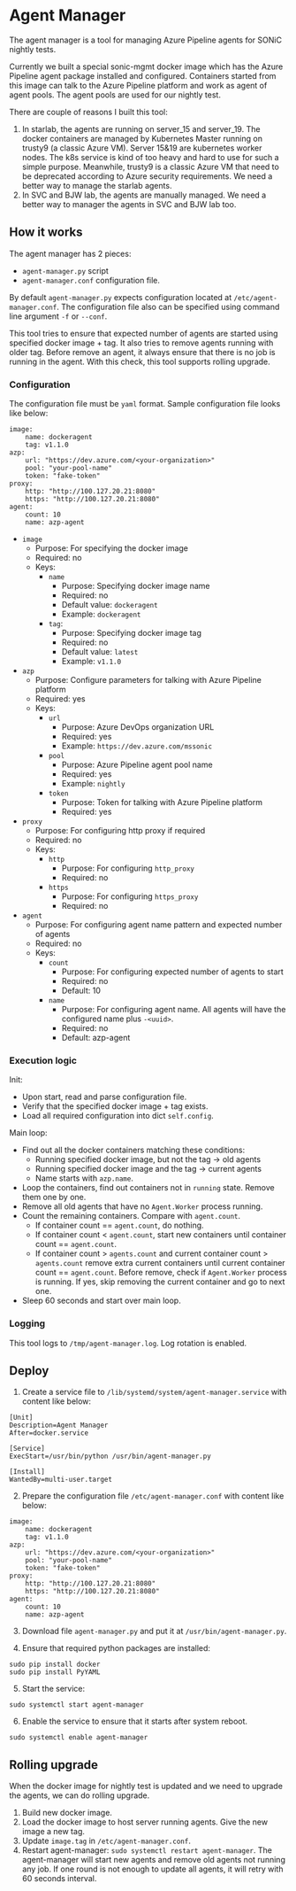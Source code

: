 # Agent Manager

The agent manager is a tool for managing Azure Pipeline agents for SONiC nightly tests.

Currently we built a special sonic-mgmt docker image which has the Azure Pipeline agent package installed and configured. Containers started from this image can talk to the Azure Pipeline platform and work as agent of agent pools. The agent pools are used for our nightly test.

There are couple of reasons I built this tool:
1. In starlab, the agents are running on server_15 and server_19. The docker containers are managed by Kubernetes Master running on trusty9 (a classic Azure VM). Server 15&19 are kubernetes worker nodes. The k8s service is kind of too heavy and hard to use for such a simple purpose. Meanwhile, trusty9 is a classic Azure VM that need to be deprecated according to Azure security requirements. We need a better way to manage the starlab agents.
2. In SVC and BJW lab, the agents are manually managed. We need a better way to manager the agents in SVC and BJW lab too.

## How it works

The agent manager has 2 pieces:
* `agent-manager.py` script
* `agent-manager.conf` configuration file.

By default `agent-manager.py` expects configuration located at `/etc/agent-manager.conf`. The configuration file also can be specified using command line argument `-f` or `--conf`.

This tool tries to ensure that expected number of agents are started using specified docker image + tag. It also tries to remove agents running with older tag. Before remove an agent, it always ensure that there is no job is running in the agent. With this check, this tool supports rolling upgrade.

### Configuration
The configuration file must be `yaml` format. Sample configuration file looks like below:
```
image:
    name: dockeragent
    tag: v1.1.0
azp:
    url: "https://dev.azure.com/<your-organization>"
    pool: "your-pool-name"
    token: "fake-token"
proxy:
    http: "http://100.127.20.21:8080"
    https: "http://100.127.20.21:8080"
agent:
    count: 10
    name: azp-agent
```

* `image`
  * Purpose: For specifying the docker image
  * Required: no
  * Keys:
    * `name`
      * Purpose: Specifying docker image name
      * Required: no
      * Default value: `dockeragent`
      * Example: `dockeragent`
    * `tag`:
      * Purpose: Specifying docker image tag
      * Required: no
      * Default value: `latest`
      * Example: `v1.1.0`
* `azp`
  * Purpose: Configure parameters for talking with Azure Pipeline platform
  * Required: yes
  * Keys:
    * `url`
      * Purpose: Azure DevOps organization URL
      * Required: yes
      * Example: `https://dev.azure.com/mssonic`
    * `pool`
      * Purpose: Azure Pipeline agent pool name
      * Required: yes
      * Example: `nightly`
    * `token`
      * Purpose: Token for talking with Azure Pipeline platform
      * Required: yes
* `proxy`
  * Purpose: For configuring http proxy if required
  * Required: no
  * Keys:
    * `http`
      * Purpose: For configuring `http_proxy`
      * Required: no
    * `https`
      * Purpose: For configuring `https_proxy`
      * Required: no
* `agent`
  * Purpose: For configuring agent name pattern and expected number of agents
  * Required: no
  * Keys:
    * `count`
      * Purpose: For configuring expected number of agents to start
      * Required: no
      * Default: 10
    * `name`
      * Purpose: For configuring agent name. All agents will have the configured name plus `-<uuid>`.
      * Required: no
      * Default: azp-agent

### Execution logic

Init:
* Upon start, read and parse configuration file.
* Verify that the specified docker image + tag exists.
* Load all required configuration into dict `self.config`.

Main loop:
* Find out all the docker containers matching these conditions:
  * Running specified docker image, but not the tag -> old agents
  * Running specified docker image and the tag -> current agents
  * Name starts with `azp.name`.
* Loop the containers, find out containers not in `running` state. Remove them one by one.
* Remove all old agents that have no `Agent.Worker` process running.
* Count the remaining containers. Compare with `agent.count`.
  * If container count == `agent.count`, do nothing.
  * If container count < `agent.count`, start new containers until container count == `agent.count`.
  * If container count > `agents.count` and current container count > `agents.count` remove extra current containers until current container count == `agent.count`. Before remove, check if `Agent.Worker` process is running. If yes, skip removing the current container and go to next one.
* Sleep 60 seconds and start over main loop.

### Logging
This tool logs to `/tmp/agent-manager.log`. Log rotation is enabled.

## Deploy

1. Create a service file to `/lib/systemd/system/agent-manager.service` with content like below:
```
[Unit]
Description=Agent Manager
After=docker.service

[Service]
ExecStart=/usr/bin/python /usr/bin/agent-manager.py

[Install]
WantedBy=multi-user.target
```

2. Prepare the configuration file `/etc/agent-manager.conf` with content like below:
```
image:
    name: dockeragent
    tag: v1.1.0
azp:
    url: "https://dev.azure.com/<your-organization>"
    pool: "your-pool-name"
    token: "fake-token"
proxy:
    http: "http://100.127.20.21:8080"
    https: "http://100.127.20.21:8080"
agent:
    count: 10
    name: azp-agent
```

3. Download file `agent-manager.py` and put it at `/usr/bin/agent-manager.py`.

4. Ensure that required python packages are installed:
```
sudo pip install docker
sudo pip install PyYAML
```

5. Start the service:
```
sudo systemctl start agent-manager
```

6. Enable the service to ensure that it starts after system reboot.
```
sudo systemctl enable agent-manager
```

## Rolling upgrade
When the docker image for nightly test is updated and we need to upgrade the agents, we can do rolling upgrade.

1. Build new docker image.
2. Load the docker image to host server running agents. Give the new image a new tag.
3. Update `image.tag` in `/etc/agent-manager.conf`.
4. Restart agent-manager: `sudo systemctl restart agent-manager`. The agent-manager will start new agents and remove old agents not running any job. If one round is not enough to update all agents, it will retry with 60 seconds interval.
